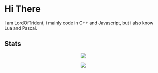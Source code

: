 # Hi There
I am LordOfTrident, i mainly code in C++ and Javascript, but i also know Lua and Pascal.
## Stats
<p align="center">
  <a href="#">
    <img align="center" src="https://github-readme-stats.vercel.app/api?username=LordsTrident&show_icons=true&theme=nord&border_radius=10" />
  </a>
</p>
<p align="center">
  <a href="#">
    <img align="center" src="https://github-readme-stats.vercel.app/api/top-langs/?username=LordsTrident&theme=nord&border_radius=10&layout=compact" />
  </a>
</p>


